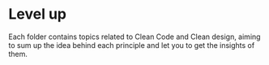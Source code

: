 # Level up 

Each folder contains topics related to Clean Code and Clean design, aiming to sum up the idea behind each principle
and let you to get the insights of them.



